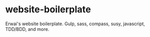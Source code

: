 # website-boilerplate
Erwai's website boilerplate.  Gulp, sass, compass, susy, javascript, TDD/BDD, and more.
